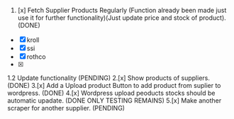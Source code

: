 <!-- TASKS  TO BE DONE-->
1. [x] Fetch Supplier Products Regularly (Function already been made just use it for further  functionality)(Just update price and stock of product). (DONE)
- [x] kroll
- [x] ssi
- [x] rothco
- [x] 
1.2 Update functionality (PENDING)
2.[x] Show products of suppliers. (DONE)
3.[x] Add a Upload product Button to add product from suplier to wordpress. (DONE)
4.[x] Wordpress upload peoducts stocks should be automatic upadate. (DONE ONLY TESTING REMAINS)
5.[x] Make another scraper for another supplier. (PENDING)
